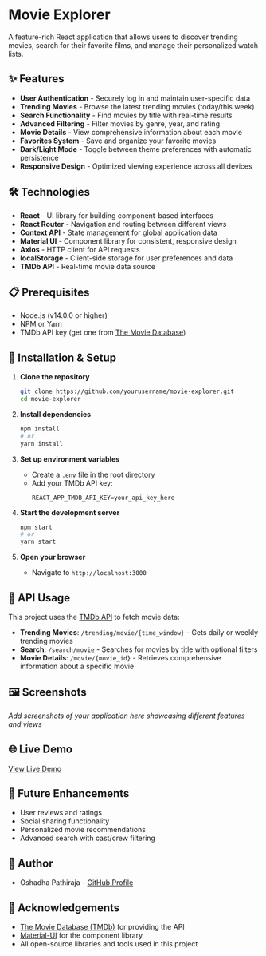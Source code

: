 #  Movie Explorer

A feature-rich React application that allows users to discover trending movies, search for their favorite films, and manage their personalized watch lists.


## ✨ Features

- **User Authentication** - Securely log in and maintain user-specific data
- **Trending Movies** - Browse the latest trending movies (today/this week)
- **Search Functionality** - Find movies by title with real-time results
- **Advanced Filtering** - Filter movies by genre, year, and rating
- **Movie Details** - View comprehensive information about each movie
- **Favorites System** - Save and organize your favorite movies
- **Dark/Light Mode** - Toggle between theme preferences with automatic persistence
- **Responsive Design** - Optimized viewing experience across all devices

## 🛠️ Technologies

- **React** - UI library for building component-based interfaces
- **React Router** - Navigation and routing between different views
- **Context API** - State management for global application data
- **Material UI** - Component library for consistent, responsive design
- **Axios** - HTTP client for API requests
- **localStorage** - Client-side storage for user preferences and data
- **TMDb API** - Real-time movie data source

## 📋 Prerequisites

- Node.js (v14.0.0 or higher)
- NPM or Yarn
- TMDb API key (get one from [The Movie Database](https://www.themoviedb.org/documentation/api))

## 🚀 Installation & Setup

1. **Clone the repository**
   ```bash
   git clone https://github.com/yourusername/movie-explorer.git
   cd movie-explorer
   ```

2. **Install dependencies**
   ```bash
   npm install
   # or
   yarn install
   ```

3. **Set up environment variables**
   - Create a `.env` file in the root directory
   - Add your TMDb API key:
     ```
     REACT_APP_TMDB_API_KEY=your_api_key_here
     ```

4. **Start the development server**
   ```bash
   npm start
   # or
   yarn start
   ```

5. **Open your browser**
   - Navigate to `http://localhost:3000`

## 🔑 API Usage

This project uses the [TMDb API](https://developers.themoviedb.org/3) to fetch movie data:

- **Trending Movies**: `/trending/movie/{time_window}` - Gets daily or weekly trending movies
- **Search**: `/search/movie` - Searches for movies by title with optional filters
- **Movie Details**: `/movie/{movie_id}` - Retrieves comprehensive information about a specific movie

## 🖼️ Screenshots

*Add screenshots of your application here showcasing different features and views*

## 🌐 Live Demo

[View Live Demo](https://movie-explorer-demo.netlify.app/) 

## 🔮 Future Enhancements

- User reviews and ratings
- Social sharing functionality
- Personalized movie recommendations
- Advanced search with cast/crew filtering

## 👤 Author

- Oshadha Pathiraja - [GitHub Profile](https://github.com/oshadha2k01)

## 🙏 Acknowledgements

- [The Movie Database (TMDb)](https://www.themoviedb.org/) for providing the API
- [Material-UI](https://mui.com/) for the component library
- All open-source libraries and tools used in this project
